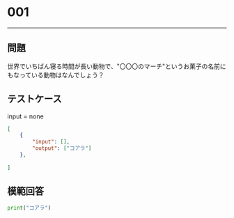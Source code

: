 # 001


---
## 問題

世界でいちばん寝る時間が長い動物で、"〇〇〇のマーチ"というお菓子の名前にもなっている動物はなんでしょう？

## テストケース
input = none
```json
[
	{
		"input": [],
		"output": ["コアラ"]
  	},
	
]
```

## 模範回答
```python
print("コアラ")
```